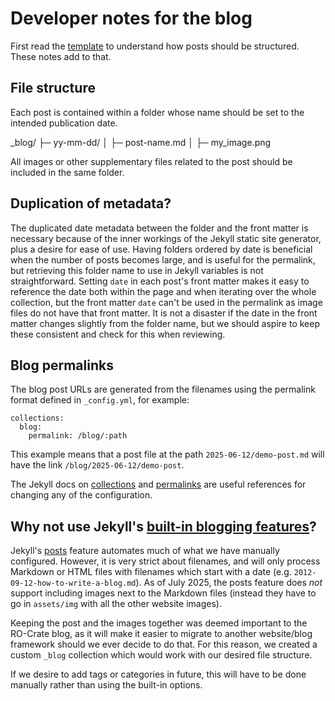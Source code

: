 # Developer notes for the blog

First read the [template](.template.md) to understand how posts should be structured. These notes add to that.

## File structure

Each post is contained within a folder whose name should be set to the intended publication date. 

_blog/
├─ yy-mm-dd/
│  ├─ post-name.md
│  ├─ my_image.png

All images or other supplementary files related to the post should be included in the same folder.

## Duplication of metadata?

The duplicated date metadata between the folder and the front matter is necessary because of the inner workings of the Jekyll static site generator, plus a desire for ease of use. Having folders ordered by date is beneficial when the number of posts becomes large, and is useful for the permalink, but retrieving this folder name to use in Jekyll variables is not straightforward. Setting `date` in each post's front matter makes it easy to reference the date both within the page and when iterating over the whole collection, but the front matter `date` can't be used in the permalink as image files do not have that front matter. It is not a disaster if the date in the front matter changes slightly from the folder name, but we should aspire to keep these consistent and check for this when reviewing.

## Blog permalinks

The blog post URLs are generated from the filenames using the permalink format defined in `_config.yml`, for example:

```
collections:
  blog:
    permalink: /blog/:path
```

This example means that a post file at the path `2025-06-12/demo-post.md` will have the link `/blog/2025-06-12/demo-post`.

The Jekyll docs on [collections](https://jekyllrb.com/docs/collections/) and [permalinks](https://jekyllrb.com/docs/permalinks/) are useful references for changing any of the configuration.

## Why not use Jekyll's [built-in blogging features](https://jekyllrb.com/docs/posts/)?

Jekyll's [posts](https://jekyllrb.com/docs/posts/) feature automates much of what we have manually configured. However, it is very strict about filenames, and will only process Markdown or HTML files with filenames which start with a date (e.g. `2012-09-12-how-to-write-a-blog.md`). As of July 2025, the posts feature does *not* support including images next to the Markdown files (instead they have to go in `assets/img` with all the other website images). 

Keeping the post and the images together was deemed important to the RO-Crate blog, as it will make it easier to migrate to another website/blog framework should we ever decide to do that. For this reason, we created a custom `_blog` collection which would work with our desired file structure.

If we desire to add tags or categories in future, this will have to be done manually rather than using the built-in options.
